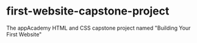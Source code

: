 # first-website-capstone-project
The appAcademy HTML and CSS capstone project named "Building Your First Website"
